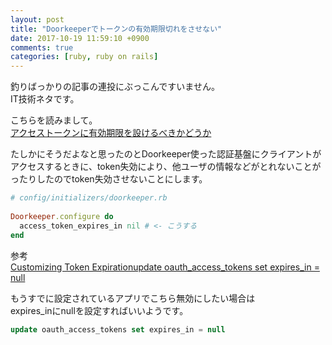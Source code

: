 ```yaml
---
layout: post
title: "Doorkeeperでトークンの有効期限切れをさせない"
date: 2017-10-19 11:59:10 +0900
comments: true
categories: [ruby, ruby on rails]
---
```


釣りばっかりの記事の連投にぶっこんですいません。  
IT技術ネタです。  
  
<!-- more -->  
  
<script async src="//pagead2.googlesyndication.com/pagead/js/adsbygoogle.js"></script>    
<ins class="adsbygoogle"  
     style="display:block; text-align:center;"  
     data-ad-layout="in-article"  
     data-ad-format="fluid"  
     data-ad-client="ca-pub-7039502723411845"  
     data-ad-slot="8206045005"></ins>  
<script>  
     (adsbygoogle = window.adsbygoogle || []).push({});  
</script>  
    
  
こちらを読みまして。  
[アクセストークンに有効期限を設けるべきかどうか](https://qiita.com/r7kamura/items/3e03471e02ea9ab5902a)  
  
たしかにそうだよなと思ったのとDoorkeeper使った認証基盤にクライアントがアクセスするときに、token失効により、他ユーザの情報などがとれないことがったりしたのでtoken失効させないことにします。  
  
``` ruby  
# config/initializers/doorkeeper.rb  
  
Doorkeeper.configure do  
  access_token_expires_in nil # <- こうする  
end  
```  
  
参考  
[Customizing Token Expirationupdate oauth_access_tokens set expires_in = null](https://github.com/doorkeeper-gem/doorkeeper/wiki/Customizing-Token-Expiration#access-token)  
  
もうすでに設定されているアプリでこちら無効にしたい場合は  
expires_inにnullを設定すればいいようです。  
  
```sql  
update oauth_access_tokens set expires_in = null  
```  
